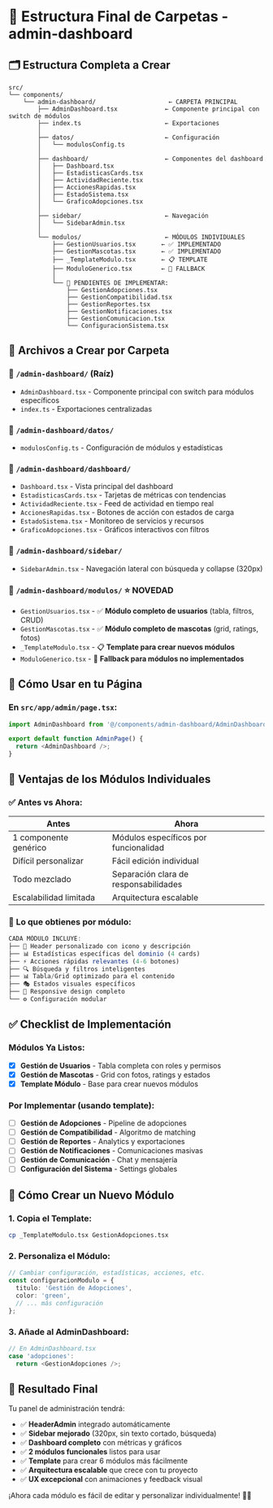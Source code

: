 # 📂 Estructura Final de Carpetas - admin-dashboard

## 🗂️ Estructura Completa a Crear

```
src/
└── components/
    └── admin-dashboard/                    ← CARPETA PRINCIPAL
        ├── AdminDashboard.tsx             ← Componente principal con switch de módulos
        ├── index.ts                       ← Exportaciones
        │
        ├── datos/                         ← Configuración
        │   └── modulosConfig.ts
        │
        ├── dashboard/                     ← Componentes del dashboard
        │   ├── Dashboard.tsx
        │   ├── EstadisticasCards.tsx
        │   ├── ActividadReciente.tsx
        │   ├── AccionesRapidas.tsx
        │   ├── EstadoSistema.tsx
        │   └── GraficoAdopciones.tsx
        │
        ├── sidebar/                       ← Navegación
        │   └── SidebarAdmin.tsx
        │
        └── modulos/                       ← MÓDULOS INDIVIDUALES
            ├── GestionUsuarios.tsx       ← ✅ IMPLEMENTADO
            ├── GestionMascotas.tsx       ← ✅ IMPLEMENTADO  
            ├── _TemplateModulo.tsx       ← 📋 TEMPLATE
            ├── ModuloGenerico.tsx        ← 🔄 FALLBACK
            │
            └── 🚧 PENDIENTES DE IMPLEMENTAR:
                ├── GestionAdopciones.tsx
                ├── GestionCompatibilidad.tsx
                ├── GestionReportes.tsx
                ├── GestionNotificaciones.tsx
                ├── GestionComunicacion.tsx
                └── ConfiguracionSistema.tsx
```

## 📝 Archivos a Crear por Carpeta

### 📁 `/admin-dashboard/` (Raíz)
- `AdminDashboard.tsx` - Componente principal con switch para módulos específicos
- `index.ts` - Exportaciones centralizadas

### 📁 `/admin-dashboard/datos/`
- `modulosConfig.ts` - Configuración de módulos y estadísticas

### 📁 `/admin-dashboard/dashboard/`
- `Dashboard.tsx` - Vista principal del dashboard
- `EstadisticasCards.tsx` - Tarjetas de métricas con tendencias
- `ActividadReciente.tsx` - Feed de actividad en tiempo real
- `AccionesRapidas.tsx` - Botones de acción con estados de carga
- `EstadoSistema.tsx` - Monitoreo de servicios y recursos
- `GraficoAdopciones.tsx` - Gráficos interactivos con filtros

### 📁 `/admin-dashboard/sidebar/`
- `SidebarAdmin.tsx` - Navegación lateral con búsqueda y collapse (320px)

### 📁 `/admin-dashboard/modulos/` ⭐ **NOVEDAD**
- `GestionUsuarios.tsx` - ✅ **Módulo completo de usuarios** (tabla, filtros, CRUD)
- `GestionMascotas.tsx` - ✅ **Módulo completo de mascotas** (grid, ratings, fotos)
- `_TemplateModulo.tsx` - 📋 **Template para crear nuevos módulos**
- `ModuloGenerico.tsx` - 🔄 **Fallback para módulos no implementados**

## 🚀 Cómo Usar en tu Página

### En `src/app/admin/page.tsx`:
```typescript
import AdminDashboard from '@/components/admin-dashboard/AdminDashboard';

export default function AdminPage() {
  return <AdminDashboard />;
}
```

## 🎯 Ventajas de los Módulos Individuales

### ✅ **Antes vs Ahora:**

| **Antes** | **Ahora** |
|-----------|-----------|
| 1 componente genérico | Módulos específicos por funcionalidad |
| Difícil personalizar | Fácil edición individual |
| Todo mezclado | Separación clara de responsabilidades |
| Escalabilidad limitada | Arquitectura escalable |

### 🎨 **Lo que obtienes por módulo:**

```typescript
CADA MÓDULO INCLUYE:
├── 🎨 Header personalizado con icono y descripción
├── 📊 Estadísticas específicas del dominio (4 cards)
├── ⚡ Acciones rápidas relevantes (4-6 botones)
├── 🔍 Búsqueda y filtros inteligentes
├── 📊 Tabla/Grid optimizado para el contenido
├── 🎭 Estados visuales específicos
├── 📱 Responsive design completo
└── ⚙️ Configuración modular
```

## ✅ Checklist de Implementación

### **Módulos Ya Listos:**
- [x] **Gestión de Usuarios** - Tabla completa con roles y permisos
- [x] **Gestión de Mascotas** - Grid con fotos, ratings y estados
- [x] **Template Módulo** - Base para crear nuevos módulos

### **Por Implementar (usando template):**
- [ ] **Gestión de Adopciones** - Pipeline de adopciones
- [ ] **Gestión de Compatibilidad** - Algoritmo de matching
- [ ] **Gestión de Reportes** - Analytics y exportaciones
- [ ] **Gestión de Notificaciones** - Comunicaciones masivas
- [ ] **Gestión de Comunicación** - Chat y mensajería
- [ ] **Configuración del Sistema** - Settings globales

## 🔧 Cómo Crear un Nuevo Módulo

### 1. **Copia el Template:**
```bash
cp _TemplateModulo.tsx GestionAdopciones.tsx
```

### 2. **Personaliza el Módulo:**
```typescript
// Cambiar configuración, estadísticas, acciones, etc.
const configuracionModulo = {
  titulo: 'Gestión de Adopciones',
  color: 'green',
  // ... más configuración
};
```

### 3. **Añade al AdminDashboard:**
```typescript
// En AdminDashboard.tsx
case 'adopciones':
  return <GestionAdopciones />;
```

## 🎉 Resultado Final

Tu panel de administración tendrá:
- ✅ **HeaderAdmin** integrado automáticamente
- ✅ **Sidebar mejorado** (320px, sin texto cortado, búsqueda)
- ✅ **Dashboard completo** con métricas y gráficos
- ✅ **2 módulos funcionales** listos para usar
- ✅ **Template** para crear 6 módulos más fácilmente
- ✅ **Arquitectura escalable** que crece con tu proyecto
- ✅ **UX excepcional** con animaciones y feedback visual

¡Ahora cada módulo es fácil de editar y personalizar individualmente! 🎯🚀